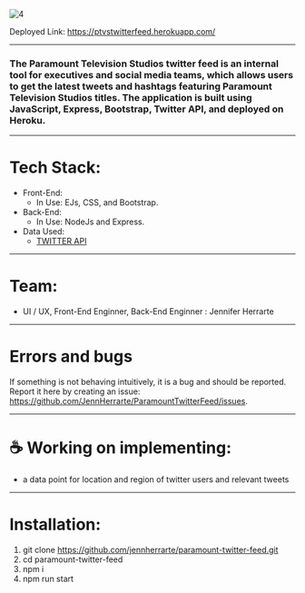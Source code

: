 
![4](https://github.com/jennherrarte/paramount-twitter-feed/assets/36706323/b7fe993e-88fe-4e7f-a378-1b8251bab974)



Deployed Link: https://ptvstwitterfeed.herokuapp.com/
***
### The Paramount Television Studios twitter feed is an internal tool for executives and social media teams, which allows users to get the latest tweets and hashtags featuring Paramount Television Studios titles. The application is built using JavaScript, Express, Bootstrap, Twitter API, and deployed on Heroku. 
***
# Tech Stack:
-  Front-End:
    -  In Use: EJs, CSS, and Bootstrap.
-  Back-End:
    -  In Use: NodeJs and Express.
 - Data Used:
    -  [TWITTER API](https://developer.twitter.com/en/docs) 
***
# Team:
-  UI / UX, Front-End Enginner, Back-End Enginner : Jennifer Herrarte

***
# Errors and bugs
If something is not behaving intuitively, it is a bug and should be reported. Report it here by creating an issue: https://github.com/JennHerrarte/ParamountTwitterFeed/issues.

***
# ☕ Working on implementing: 
- a data point for location and region of twitter users and relevant tweets 

***
# Installation: 
1. git clone https://github.com/jennherrarte/paramount-twitter-feed.git
2. cd paramount-twitter-feed
3. npm i 
4. npm run start
